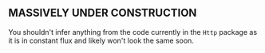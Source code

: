 ## MASSIVELY UNDER CONSTRUCTION

You shouldn't infer anything from the code currently in the `Http` package as
it is in constant flux and likely won't look the same soon.
